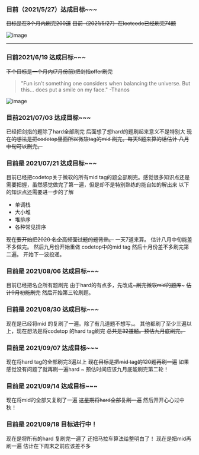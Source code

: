 ### 目前（2021/5/27）达成目标~~~
~~目标是在3个月内刷完200道~~
~~目前（2021/5/27）在leetcode已经刷完74题~~

![image](https://user-images.githubusercontent.com/84114842/119762263-f3ab3400-bedf-11eb-9d8d-2227b1387749.png)
***
### 目前2021/6/19 达成目标~~~ 
~~下个目标是一个月内(7月份前)把剑指offer刷完~~
> "Fun isn't something one considers when balancing the universe. But this... does put a smile on my face." -Thanos 

![image](https://user-images.githubusercontent.com/84114842/122631110-a21b5100-d0fb-11eb-8164-f2e9961ee7ce.png)
### 目前2021/07/03 达成目标~~~ 
已经把剑指的题除了hard全部刷完 后面想了想hard的题刷起来意义不是特别大
~~现在的想法是把codetop里面所以微软tag的mid 刷完。每天5题来算的话估计 八月中旬可以刷完。~~
### 目前是 2021/07/21 达成目标~~~ 
目前已经把codetop关于微软的所有mid tag的题全部刷完。感觉很多知识点还是需要把握，虽然感觉做完了第一遍，但是却不是特别熟练的能自如的解出来
以下的知识点还需要进一步的了解
- 单调栈
- 大小堆
- 堆排序
- 各种常见排序

~~现在要开始把2020 名企高频面试题的题背熟。~~
一天7道来算。
估计八月中旬能差不多做完。
然后九月份开始重做 codetop中的mid tag
然后十月份差不多刷完第二遍。
开始下一波投递。
### 目前是 2021/08/06 达成目标~~~ 
目前已经把名企所有题刷完
由于hard的有点多，先改成~~~刷完微软mid的题库~~~
~~估计9月初能刷完~~
然后开始第三轮刷题。
### 目前是 2021/08/30 达成目标~~~
现在是已经将mid 的复刷了一遍。除了有几道题不想写。。
其他都刷了至少三遍以上，现在想法是将codetop 的hard tag刷完
~~总共是32道题。预估九月底刷完。~~
### 目前是 2021/09/07 达成目标~~~
现在将hard tag的全部刷完3遍以上
~~现在目标是把mid tag的120题再刷一遍~~
如果感觉没有问题了就再刷一遍hard ~
预估时间应该九月底能刷完第二轮！
### 目前是 2021/09/14 达成目标~~~
现在将mid的全部又复刷了一遍
~~这星期将hard全部复刷一遍~~
然后开开心心过中秋！
### 目前是 2021/09/18 目标进行中！
现在是将所有的hard 复刷完一遍了
还把马拉车算法给整明白了！
现在是把mid再刷一遍
估计在下周末之前应该差不多
